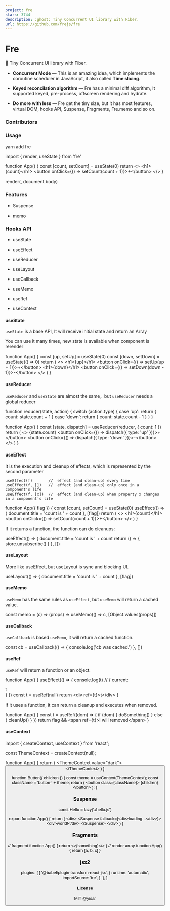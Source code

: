 ```yaml
---
project: fre
stars: 3744
description: :ghost: Tiny Concurrent UI library with Fiber.
url: https://github.com/frejs/fre
---
```


Fre
===

👻 Tiny Concurrent UI library with Fiber.

-   **Concurrent Mode** — This is an amazing idea, which implements the coroutine scheduler in JavaScript, it also called **Time slicing**.
    
-   **Keyed reconcilation algorithm** — Fre has a minimal diff algorithm, It supported keyed, pre-process, offscreen rendering and hydrate.
    
-   **Do more with less** — Fre get the tiny size, but it has most features, virtual DOM, hooks API, Suspense, Fragments, Fre.memo and so on.
    

### Contributors

### Usage

yarn add fre

import { render, useState } from 'fre'

function App() {
  const \[count, setCount\] \= useState(0)
  return <\>
      <h1\>{count}</h1\>
      <button onClick\={() \=> setCount(count + 1)}\>+</button\>
    </\>
}

render(<App/>, document.body)

### Features

-   Suspense
    
-   memo
    

### Hooks API

-   useState
    
-   useEffect
    
-   useReducer
    
-   useLayout
    
-   useCallback
    
-   useMemo
    
-   useRef
    
-   useContext
    

#### useState

`useState` is a base API, It will receive initial state and return an Array

You can use it many times, new state is available when component is rerender

function App() {
  const \[up, setUp\] \= useState(0)
  const \[down, setDown\] \= useState(() \=> 0)
  return (
    <\>
      <h1\>{up}</h1\>
      <button onClick\={() \=> setUp(up + 1)}\>+</button\>
      <h1\>{down}</h1\>
      <button onClick\={() \=> setDown(down \- 1)}\>\-</button\>
    </\>
  )
}

#### useReducer

`useReducer` and `useState` are almost the same，but `useReducer` needs a global reducer

function reducer(state, action) {
  switch (action.type) {
    case 'up':
      return { count: state.count + 1 }
    case 'down':
      return { count: state.count \- 1 }
  }
}

function App() {
  const \[state, dispatch\] \= useReducer(reducer, { count: 1 })
  return (
    <\>
      {state.count}
      <button onClick\={() \=> dispatch({ type: 'up' })}\>+</button\>
      <button onClick\={() \=> dispatch({ type: 'down' })}\>\-</button\>
    </\>
  )
}

#### useEffect

It is the execution and cleanup of effects, which is represented by the second parameter

```
useEffect(f)       //  effect (and clean-up) every time
useEffect(f, [])   //  effect (and clean-up) only once in a component's life
useEffect(f, [x])  //  effect (and clean-up) when property x changes in a component's life
```

function App({ flag }) {
  const \[count, setCount\] \= useState(0)
  useEffect(() \=> {
    document.title \= 'count is ' + count
  }, \[flag\])
  return (
    <\>
      <h1\>{count}</h1\>
      <button onClick\={() \=> setCount(count + 1)}\>+</button\>
    </\>
  )
}

If it returns a function, the function can do cleanups:

useEffect(() \=> {
  document.title \= 'count is ' + count
  return () \=> {
    store.unsubscribe()
  }
}, \[\])

#### useLayout

More like useEffect, but useLayout is sync and blocking UI.

useLayout(() \=> {
  document.title \= 'count is ' + count
}, \[flag\])

#### useMemo

`useMemo` has the same rules as `useEffect`, but `useMemo` will return a cached value.

const memo \= (c) \=> (props) \=> useMemo(() \=> c, \[Object.values(props)\])

#### useCallback

`useCallback` is based `useMemo`, it will return a cached function.

const cb \= useCallback(() \=> {
  console.log('cb was cached.')
}, \[\])

#### useRef

`useRef` will return a function or an object.

function App() {
  useEffect(() \=> {
    console.log(t) // { current:<div>t</div> }
  })
  const t \= useRef(null)
  return <div ref\={t}\>t</div\>
}

If it uses a function, it can return a cleanup and executes when removed.

function App() {
  const t \= useRef((dom) \=> {
    if (dom) {
      doSomething()
    } else {
      cleanUp()
    }
  })
  return flag && <span ref\={t}\>I will removed</span\>
}

#### useContext

import { createContext, useContext } from 'react';

const ThemeContext \= createContext(null);

function App() {
  return (
    <ThemeContext value\="dark"\>
      <Button />
    </ThemeContext\>
  )
}

function Button({ children }) {
  const theme \= useContext(ThemeContext);
  const className \= 'button-' + theme;
  return (
    <button class\={className}\>
      {children}
    </button\>
  );
}

### Suspense

const Hello \= lazy('./hello.js')

export function App() {
  return (
    <div\>
      <Suspense fallback\={<div\>loading...</div\>}\>
        <Hello />
        <div\>world!</div\>
      </Suspense\>
    </div\>
  )
}

### Fragments

// fragment
function App() {
  return <\>{something}</\>
}
// render array
function App() {
  return \[a, b, c\]
}

### jsx2

plugins: \[
  \[
    '@babel/plugin-transform-react-jsx',
    {
      runtime: 'automatic',
      importSource: 'fre',
    },
  \],
\]

#### License

MIT @yisar
